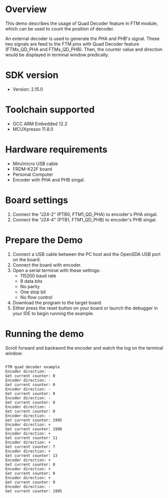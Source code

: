 Overview
========
This demo describes the usage of Quad Decoder feature in FTM module, which can be used to count the position of decoder.

An external decoder is used to generate the PHA and PHB's signal. These two signals are feed to the FTM pins with Quad Decoder feature (FTMx_QD_PHA and FTMx_QD_PHB). Then, the counter value and direction would be displayed in terminal window predically.


SDK version
===========
- Version: 2.15.0

Toolchain supported
===================
- GCC ARM Embedded  12.2
- MCUXpresso  11.8.0

Hardware requirements
=====================
- Mini/micro USB cable
- FRDM-K22F board
- Personal Computer
- Encoder with PHA and PHB singal.

Board settings
==============
1. Connect the "J24-2" (PTB0, FTM1_QD_PHA) to encoder's PHA singal.
2. Connect the "J24-4" (PTB1, FTM1_QD_PHB) to encoder's PHB singal.

Prepare the Demo
================
1. Connect a USB cable between the PC host and the OpenSDA USB port on the board.
2. Connect the board with encoder.
3. Open a serial terminal with these settings:
    - 115200 baud rate
    - 8 data bits
    - No parity
    - One stop bit
    - No flow control
4. Download the program to the target board.
5. Either press the reset button on your board or launch the debugger in your IDE to begin running the example.

Running the demo
================
Scroll forward and backword the encoder and watch the log on the terminal window:

~~~~~~~~~~~~~~~~~~~~~~~~~~~~~~~~

FTM quad decoder example
Encoder direction: -
Get current counter: 0
Encoder direction: -
Get current counter: 0
Encoder direction: -
Get current counter: 0
Encoder direction: -
Get current counter: 0
Encoder direction: -
Get current counter: 0
Encoder direction: -
Get current counter: 1995
Encoder direction: +
Get current counter: 1998
Encoder direction: +
Get current counter: 11
Encoder direction: +
Get current counter: 7
Encoder direction: +
Get current counter: 13
Encoder direction: +
Get current counter: 0
Encoder direction: +
Get current counter: 0
Encoder direction: +
Get current counter: 0
Encoder direction: -
Get current counter: 1995

~~~~~~~~~~~~~~~~~~~~~~~~~~~~~~~~

